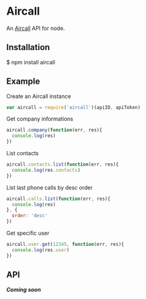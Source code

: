 # Aircall

An [Aircall](aircall.io) API for node.

## Installation

  $ npm install aircall

## Example

Create an Aircall instance

```javascript
var aircall = require('aircall')(apiID, apiToken)
```

Get company informations

```javascript
aircall.company(function(err, res){
  console.log(res)
})
```

List contacts

```javascript
aircall.contacts.list(function(err, res){
  console.log(res.contacts)
})
```

List last phone calls by desc order

```javascript
aircall.calls.list(function(err, res){
  console.log(res)
}, {
  order: 'desc'
})
```

Get specific user

```javascript
aircall.user.get(12345, function(err, res){
  console.log(res.user)
})
```

## API

___Coming soon___
